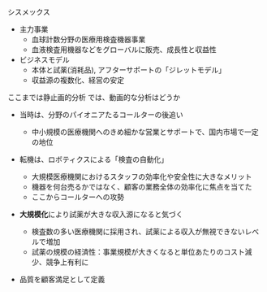 シスメックス
- 主力事業
	- 血球計数分野の医療用検査機器事業
	- 血液検査用機器などをグローバルに販売、成長性と収益性
- ビジネスモデル
	- 本体と試薬(消耗品), アフターサポートの「ジレットモデル」
	- 収益源の複数化、経営の安定

ここまでは静止画的分析
では、動画的な分析はどうか

- 当時は、分野のパイオニアたるコールターの後追い
	- 中小規模の医療機関へのきめ細かな営業とサポートで、国内市場で一定の地位
- 転機は、ロボティクスによる「検査の自動化」
	- 大規模医療機関におけるスタッフの効率化や安全性に大きなメリット
	- 機器を何台売るかではなく、顧客の業務全体の効率化に焦点を当てた
	- ここからコールターへの攻勢
- **大規模化**により試薬が大きな収入源になると気づく
	- 検査数の多い医療機関に採用され、試薬による収入が無視できないレベルで増加
	- 試薬の規模の経済性：事業規模が大きくなると単位あたりのコスト減少、競争上有利に

- 品質を顧客満足として定義
